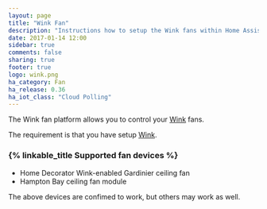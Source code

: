 ```yaml
---
layout: page
title: "Wink Fan"
description: "Instructions how to setup the Wink fans within Home Assistant."
date: 2017-01-14 12:00
sidebar: true
comments: false
sharing: true
footer: true
logo: wink.png
ha_category: Fan
ha_release: 0.36
ha_iot_class: "Cloud Polling"
---
```



The Wink fan platform allows you to control your [Wink](http://www.wink.com/) fans.

The requirement is that you have setup [Wink](/components/wink/).


### {% linkable_title Supported fan devices %}

- Home Decorator Wink-enabled Gardinier ceiling fan
- Hampton Bay ceiling fan module 


<p class='note'>
The above devices are confimed to work, but others may work as well.
</p>

